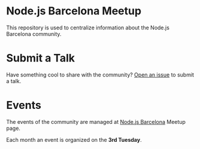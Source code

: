 # Node.js Barcelona Meetup

This repository is used to centralize information about the Node.js Barcelona community.

# Submit a Talk

Have something cool to share with the community? [Open an issue](https://github.com/softonic/nodejs_meetup/speakers/issues/new) to submit a talk.

# Events

The events of the community are managed at [Node.js Barcelona](https://www.meetup.com/node-barcelona/) Meetup page.

Each month an event is organized on the **3rd Tuesday**.
